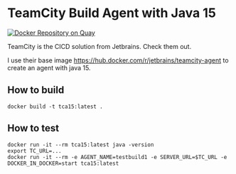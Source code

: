 # TeamCity Build Agent with Java 15

[![Docker Repository on Quay](https://quay.io/repository/ds2/tc-buildagent-15/status "Docker Repository on Quay")](https://quay.io/repository/ds2/tc-buildagent-15)

TeamCity is the CICD solution from Jetbrains. Check them out.

I use their base image <https://hub.docker.com/r/jetbrains/teamcity-agent> to create an agent with java 15.

## How to build

    docker build -t tca15:latest .

## How to test

    docker run -it --rm tca15:latest java -version
    export TC_URL=...
    docker run -it --rm -e AGENT_NAME=testbuild1 -e SERVER_URL=$TC_URL -e DOCKER_IN_DOCKER=start tca15:latest
